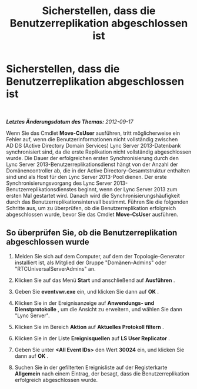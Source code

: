 ﻿---
title: Sicherstellen, dass die Benutzerreplikation abgeschlossen ist
TOCTitle: Sicherstellen, dass die Benutzerreplikation abgeschlossen ist
ms:assetid: 119e9896-45e5-4f8b-af43-7b09360ada0b
ms:mtpsurl: https://technet.microsoft.com/de-de/library/JJ204680(v=OCS.15)
ms:contentKeyID: 49293219
ms.date: 05/19/2016
mtps_version: v=OCS.15
ms.translationtype: HT
---

# Sicherstellen, dass die Benutzerreplikation abgeschlossen ist

 

_**Letztes Änderungsdatum des Themas:** 2012-09-17_

Wenn Sie das Cmdlet **Move-CsUser** ausführen, tritt möglicherweise ein Fehler auf, wenn die Benutzerinformationen nicht vollständig zwischen AD DS (Active Directory Domain Services) Lync Server 2013-Datenbank synchronisiert sind, da die erste Replikation nicht vollständig abgeschlossen wurde. Die Dauer der erfolgreichen ersten Synchronisierung durch den Lync Server 2013-Benutzerreplikationsdienst hängt von der Anzahl der Domänencontroller ab, die in der Active Directory-Gesamtstruktur enthalten sind und als Host für den Lync Server 2013-Pool dienen. Der erste Synchronisierungsvorgang des Lync Server 2013-Benutzerreplikationsdienstes beginnt, wenn der Lync Server 2013 zum ersten Mal gestartet wird. Danach wird die Synchronisierungshäufigkeit durch das Benutzerreplikationsintervall bestimmt. Führen Sie die folgenden Schritte aus, um zu überprüfen, ob die Benutzerreplikation erfolgreich abgeschlossen wurde, bevor Sie das Cmdlet **Move-CsUser** ausführen.

## So überprüfen Sie, ob die Benutzerreplikation abgeschlossen wurde

1.  Melden Sie sich auf dem Computer, auf dem der Topologie-Generator installiert ist, als Mitglied der Gruppe "Domänen-Admins" oder "RTCUniversalServerAdmins" an.

2.  Klicken Sie auf das Menü **Start** und anschließend auf **Ausführen** .

3.  Geben Sie **eventvwr.exe** ein, und klicken Sie dann auf **OK** .

4.  Klicken Sie in der Ereignisanzeige auf **Anwendungs- und Dienstprotokolle** , um die Ansicht zu erweitern, und wählen Sie dann "Lync Server".

5.  Klicken Sie im Bereich **Aktion** auf **Aktuelles Protokoll filtern** .

6.  Klicken Sie in der Liste **Ereignisquellen** auf **LS User Replicator** .

7.  Geben Sie unter **\<All Event IDs\>** den Wert **30024** ein, und klicken Sie dann auf **OK** .

8.  Suchen Sie in der gefilterten Ereignisliste auf der Registerkarte **Allgemein** nach einem Eintrag, der besagt, dass die Benutzerreplikation erfolgreich abgeschlossen wurde.

